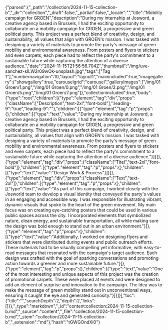 {"parsed":{"_path":"/collection/2024-11-15-collection-b","_dir":"collection","_draft":false,"_partial":false,"_locale":"","title":"Mobility campaign for GROEN","description":"During my internship at Josword, a creative agency based in Brussels, I had the exciting opportunity to collaborate on a mobility campaign for GROEN, a progressive and green political party. This project was a perfect blend of creativity, design, and sustainability, all values that align with GROEN's mission. I was tasked with designing a variety of materials to promote the party's message of green mobility and environmental awareness. From posters and flyers to stickers and even carpets, each piece had to reflect the party's commitment to a sustainable future while capturing the attention of a diverse audience.","date":"2024-11-15T21:56:56.704Z","thumbnail":"/img/uve-sanchez-sILW2r09wOk-unsplash.jpg","tags":["Tag 1"],"numbernavigation":10,"layout":"layout1","mainincluded":true,"imagegallery":{"showgallery":true,"carouselgrid":"carousel","galleryImages":["/img/01 Groen/1.png","/img/01 Groen/0.png","/img/01 Groen/2.png","/img/01 Groen/5.png","/img/01 Groen/7.png"]},"collectionincluded":true,"body":{"type":"root","children":[{"type":"element","tag":"div","props":{"className":["Description","text-2xl","font-bold"],":leading-9":"true","leading-9":""},"children":[{"type":"element","tag":"p","props":{},"children":[{"type":"text","value":"During my internship at Josword, a creative agency based in Brussels, I had the exciting opportunity to collaborate on a mobility campaign for GROEN, a progressive and green political party. This project was a perfect blend of creativity, design, and sustainability, all values that align with GROEN's mission. I was tasked with designing a variety of materials to promote the party's message of green mobility and environmental awareness. From posters and flyers to stickers and even carpets, each piece had to reflect the party's commitment to a sustainable future while capturing the attention of a diverse audience."}]}]},{"type":"element","tag":"div","props":{"className":["Titel","text-2xl","font-bold"]},"children":[{"type":"element","tag":"p","props":{},"children":[{"type":"text","value":"Design Work & Process"}]}]},{"type":"element","tag":"div","props":{"className":["Text","text-2xl"]},"children":[{"type":"element","tag":"p","props":{},"children":[{"type":"text","value":"As part of this campaign, I worked closely with the Josworld team to develop a visual identity that conveyed the party's values in an engaging and accessible way. I was responsible for illustrating vibrant, dynamic visuals that spoke to the heart of the green movement. My main focus was on creating eye-catching posters that could be used in various public spaces across the city. I incorporated elements that symbolized nature, clean energy, and sustainable transportation, all while making sure the design was bold enough to stand out in an urban environment."}]},{"type":"element","tag":"p","props":{},"children":[{"type":"text","value":"Additionally, I worked on designing flyers and stickers that were distributed during events and public outreach efforts. These materials had to be visually compelling yet informative, with easy-to-read messages that resonated with the campaign's target audience. Each design was crafted with the goal of sparking conversations and promoting action towards a greener and more sustainable future."}]},{"type":"element","tag":"p","props":{},"children":[{"type":"text","value":"One of the most interesting and unique aspects of this project was the creation of promotional carpets. These were placed at events and were designed to add an element of surprise and innovation to the campaign. The idea was to make the message of green mobility stand out in unconventional ways, ensuring it caught the eye and generated curiosity."}]}]}],"toc":{"title":"","searchDepth":2,"depth":2,"links":[]}},"_type":"markdown","_id":"content:collection:2024-11-15-collection-b.md","_source":"content","_file":"collection/2024-11-15-collection-b.md","_stem":"collection/2024-11-15-collection-b","_extension":"md"},"hash":"tGWGOndXi0"}